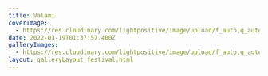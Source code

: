 ```yaml
---
title: Valami
coverImage:
  - https://res.cloudinary.com/lightpositive/image/upload/f_auto,q_auto/v1647561055/uploads/15%20%C3%A9ves%20jubileumi%20Ocho%20Macho%20koncert%20a%20Barba%20Negra%20Track-ben/OM-1.jpg
date: 2022-03-19T01:37:57.400Z
galleryImages:
  - https://res.cloudinary.com/lightpositive/image/upload/f_auto,q_auto/v1647561055/uploads/15%20%C3%A9ves%20jubileumi%20Ocho%20Macho%20koncert%20a%20Barba%20Negra%20Track-ben/OM-1.jpg
layout: galleryLayout_festival.html
---
```

